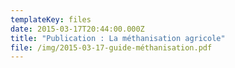 ```yaml
---
templateKey: files
date: 2015-03-17T20:44:00.000Z
title: "Publication : La méthanisation agricole"
file: /img/2015-03-17-guide-méthanisation.pdf
---
```

